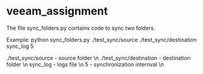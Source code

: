 # veeam_assignment
The file sync_folders.py contains code to sync two folders.

Example: python sync_folders.py ./test_sync/source ./test_sync/destination sync_log 5

./test_sync/source - source folder \n
./test_sync/destination - destination folder \n
sync_log - logs file \n
5 - synchronization internval \n
